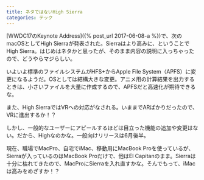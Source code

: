 ```yaml
---
title: ネタではないHigh Sierra
categories: テック
---
```

[WWDC17のKeynote Address]({% post_url 2017-06-08-a %})で、次のmacOSとしてHigh Sierraが発表された。Sierraはより高みに、ということでHigh Sierra。はじめはネタかと思ったが、そのまま内容の説明に入っちゃったので、どうやらマジらしい。

いよいよ標準のファイルシステムがHFS+からApple File System（APFS）に変更になるようだ。OSとしては結構大きな変更。アニメ用の計算結果を出力するときは、小さいファイルを大量に作成するので、APFSだと高速化が期待できるな。

また、High SierraではVRへの対応がなされる。いままでARばかりだったので、VRに進出するか！？

しかし、一般的なユーザーにアピールするほどは目立った機能の追加や変更はない。だから、Highなのかな。一般向けリリースは6月後半。

現在、職場でMacPro、自宅でiMac、移動用にMacBook Proを使っているが、Sierraが入っているのはMacBook Proだけで、他はEl Capitanのまま。Sierraは十分に枯れてきたので、MacProにSierraを入れ直すかな。そんでもって、iMacは高みをめざすか！？
